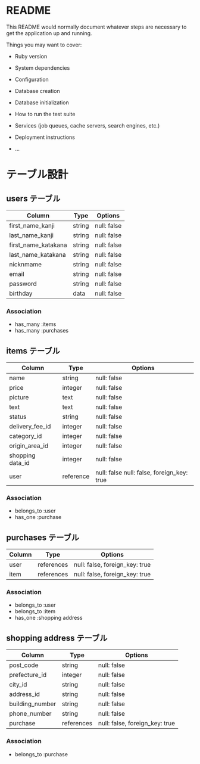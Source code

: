 # README

This README would normally document whatever steps are necessary to get the
application up and running.

Things you may want to cover:

* Ruby version

* System dependencies

* Configuration

* Database creation

* Database initialization

* How to run the test suite

* Services (job queues, cache servers, search engines, etc.)

* Deployment instructions

* ...

# テーブル設計

## users テーブル

| Column              | Type   | Options           |
| ------------------- | ------ | ----------------- |
| first_name_kanji    | string | null: false       | 
| last_name_kanji     | string | null: false       |
| first_name_katakana | string | null: false       | 
| last_name_katakana  | string | null: false       |
| nicknmame           | string | null: false       |
| email               | string | null: false       |
| password            | string | null: false       |
| birthday            | data   | null: false       |

### Association

- has_many :items
- has_many :purchases


## items テーブル

| Column           | Type      | Options                                    |
| ---------------- | --------- | ------------------------------------------ |
| name             | string    | null: false                                |
| price            | integer   | null: false                                |
| picture          | text      | null: false                                |
| text             | text      | null: false                                |
| status           | string    | null: false                                |
| delivery_fee_id  | integer   | null: false                                |
| category_id      | integer   | null: false                                |
| origin_area_id   | integer   | null: false                                |
| shopping data_id | integer   | null: false                                |
| user             | reference | null: false null: false, foreign_key: true |

### Association

- belongs_to :user
- has_one :purchase


## purchases テーブル

| Column  | Type       | Options                        |
| ------- | ---------- | ------------------------------ |                         
| user    | references | null: false, foreign_key: true |
| item    | references | null: false, foreign_key: true |

### Association

- belongs_to :user
- belongs_to :item
- has_one :shopping address

## shopping address テーブル

| Column            | Type        | Options                        |
| ----------------- | ----------- | ------------------------------ |
| post_code         | string      | null: false                    | 
| prefecture_id     | integer     | null: false                    |
| city_id           | string      | null: false                    |
| address_id        | string      | null: false                    |
| building_number   | string      | null: false                    |
| phone_number      | string      | null: false                    |
| purchase          | references  | null: false, foreign_key: true |

### Association

- belongs_to :purchase

